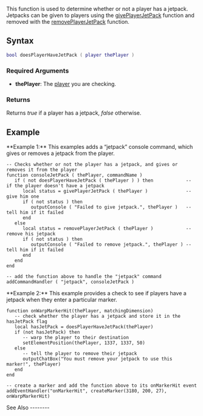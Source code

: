 This function is used to determine whether or not a player has a jetpack. Jetpacks can be given to players using the [givePlayerJetPack](/givePlayerJetPack.md "wikilink") function and removed with the [removePlayerJetPack](/removePlayerJetPack.md "wikilink") function.

Syntax
------

``` lua
bool doesPlayerHaveJetPack ( player thePlayer )
```

### Required Arguments

-   **thePlayer**: The [player](/player.md "wikilink") you are checking.

### Returns

Returns *true* if a player has a jetpack, *false* otherwise.

Example
-------

<section name="Server" class="server" show="true">
**Example 1:** This examples adds a “jetpack” console command, which gives or removes a jetpack from the player.

    -- Checks whether or not the player has a jetpack, and gives or removes it from the player
    function consoleJetPack ( thePlayer, commandName )
       if ( not doesPlayerHaveJetPack ( thePlayer ) ) then            -- if the player doesn't have a jetpack
          local status = givePlayerJetPack ( thePlayer )              -- give him one
          if ( not status ) then
             outputConsole ( "Failed to give jetpack.", thePlayer )   -- tell him if it failed
          end
       else
          local status = removePlayerJetPack ( thePlayer )            -- remove his jetpack
          if ( not status ) then
             outputConsole ( "Failed to remove jetpack.", thePlayer ) -- tell him if it failed
          end
       end
    end

    -- add the function above to handle the "jetpack" command
    addCommandHandler ( "jetpack", consoleJetPack )

</section>
<section name="Server and client" class="both" show="true">
**Example 2:** This example provides a check to see if players have a jetpack when they enter a particular marker.

    function onWarpMarkerHit(thePlayer, matchingDimension)
       -- check whether the player has a jetpack and store it in the hasJetPack flag
       local hasJetPack = doesPlayerHaveJetPack(thePlayer)
       if (not hasJetPack) then
          -- warp the player to their destination
          setElementPosition(thePlayer, 1337, 1337, 50)
       else
          -- tell the player to remove their jetpack
          outputChatBox("You must remove your jetpack to use this marker!", thePlayer)
       end
    end

    -- create a marker and add the function above to its onMarkerHit event
    addEventHandler("onMarkerHit", createMarker(3180, 200, 27), onWarpMarkerHit)

</section>
See Also
--------
